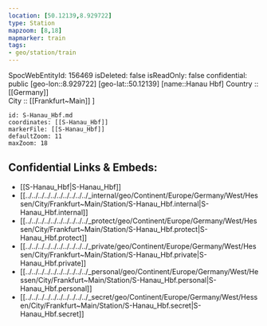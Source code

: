 ```yaml
---
location: [50.12139,8.929722] 
type: Station 
mapzoom: [8,18] 
mapmarker: train 
tags:
- geo/station/train
---
```

SpocWebEntityId: 156469
isDeleted: false
isReadOnly: false
confidential: public
[geo-lon::8.929722] 
[geo-lat::50.12139] 
[name::Hanau Hbf] 
Country :: [[Germany]]  
City :: [[Frankfurt~Main]] ] 


```leaflet
id: S-Hanau_Hbf.md
coordinates: [[S-Hanau_Hbf]] 
markerFile: [[S-Hanau_Hbf]] 
defaultZoom: 11 
maxZoom: 18
```


## Confidential Links & Embeds: 
- [[S-Hanau_Hbf|S-Hanau_Hbf]] 
- [[../../../../../../../../../../_internal/geo/Continent/Europe/Germany/West/Hessen/City/Frankfurt~Main/Station/S-Hanau_Hbf.internal|S-Hanau_Hbf.internal]] 
- [[../../../../../../../../../../_protect/geo/Continent/Europe/Germany/West/Hessen/City/Frankfurt~Main/Station/S-Hanau_Hbf.protect|S-Hanau_Hbf.protect]] 
- [[../../../../../../../../../../_private/geo/Continent/Europe/Germany/West/Hessen/City/Frankfurt~Main/Station/S-Hanau_Hbf.private|S-Hanau_Hbf.private]] 
- [[../../../../../../../../../../_personal/geo/Continent/Europe/Germany/West/Hessen/City/Frankfurt~Main/Station/S-Hanau_Hbf.personal|S-Hanau_Hbf.personal]] 
- [[../../../../../../../../../../_secret/geo/Continent/Europe/Germany/West/Hessen/City/Frankfurt~Main/Station/S-Hanau_Hbf.secret|S-Hanau_Hbf.secret]] 
